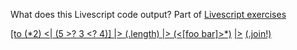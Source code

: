What does this Livescript code output? Part of [Livescript exercises](livescript-examples)

<a href="livescript-2-example" class="codelink" title="click to expand">[to (\*2) <| (5 >? 3 <? 4)] |> (.length) |> (<[foo bar]>*)</a> <a href="livescript-ops-piping" class="codelink" title="Piping operator">|></a> <a href="livescript-3b-example" class="codelink" title="click to expand">(.join!)</a>

